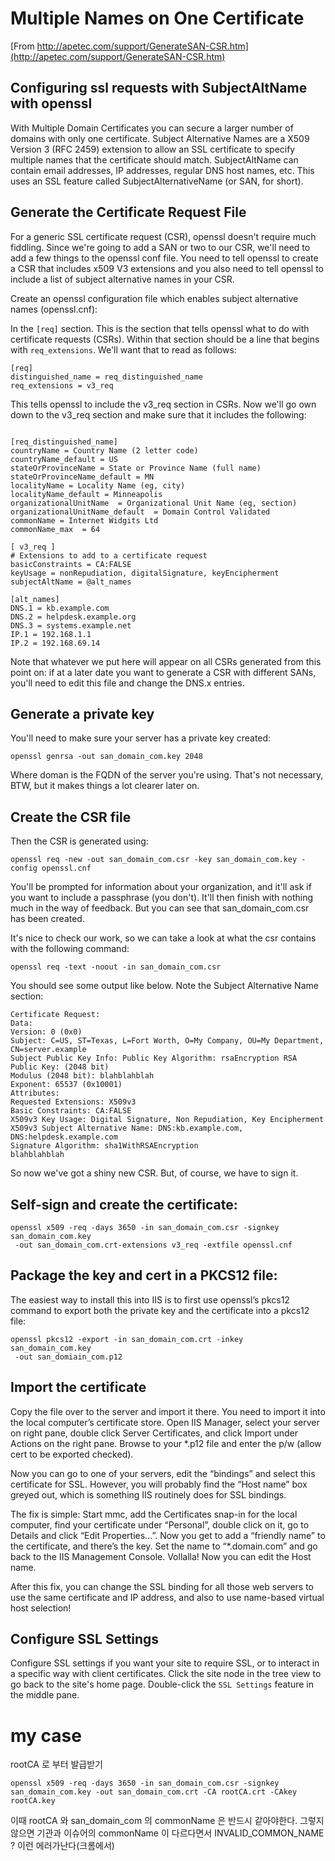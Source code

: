 # Multiple Names on One Certificate

[From http://apetec.com/support/GenerateSAN-CSR.htm](http://apetec.com/support/GenerateSAN-CSR.htm)
	
## Configuring ssl requests with SubjectAltName with openssl

With Multiple Domain Certificates you can secure a larger number of domains with only one certificate. Subject Alternative Names are a X509 Version 3 (RFC 2459) extension to allow an SSL certificate to specify multiple names that the certificate should match. SubjectAltName can contain email addresses, IP addresses, regular DNS host names, etc. This uses an SSL feature called SubjectAlternativeName (or SAN, for short).

## Generate the Certificate Request File

For a generic SSL certificate request (CSR), openssl doesn't require much fiddling. Since we're going to add a SAN or two to our CSR, we'll need to add a few things to the openssl conf file. You need to tell openssl to create a CSR that includes x509 V3 extensions and you also need to tell openssl to include a list of subject alternative names in your CSR.

Create an openssl configuration file which enables subject alternative names (openssl.cnf):

In the `[req]` section. This is the section that tells openssl what to do with certificate requests (CSRs).
Within that section should be a line that begins with `req_extensions`. We'll want that to read as follows:

```
[req]
distinguished_name = req_distinguished_name
req_extensions = v3_req
```

This tells openssl to include the v3_req section in CSRs. 
Now we'll go own down to the v3_req section and make sure that it includes the following:

```

[req_distinguished_name]
countryName = Country Name (2 letter code)
countryName_default = US
stateOrProvinceName = State or Province Name (full name)
stateOrProvinceName_default = MN
localityName = Locality Name (eg, city)
localityName_default = Minneapolis
organizationalUnitName	= Organizational Unit Name (eg, section)
organizationalUnitName_default	= Domain Control Validated
commonName = Internet Widgits Ltd
commonName_max	= 64

[ v3_req ]
# Extensions to add to a certificate request
basicConstraints = CA:FALSE
keyUsage = nonRepudiation, digitalSignature, keyEncipherment
subjectAltName = @alt_names

[alt_names]
DNS.1 = kb.example.com
DNS.2 = helpdesk.example.org
DNS.3 = systems.example.net
IP.1 = 192.168.1.1
IP.2 = 192.168.69.14
```

Note that whatever we put here will appear on all CSRs generated from this point on: if at a later date you want to generate a CSR with different SANs, you'll need to edit this file and change the DNS.x entries.

## Generate a private key

You'll need to make sure your server has a private key created:
```
openssl genrsa -out san_domain_com.key 2048
```
Where doman is the FQDN of the server you're using. That's not necessary, BTW, but it makes things a lot clearer later on.

## Create the CSR file

Then the CSR is generated using:
```
openssl req -new -out san_domain_com.csr -key san_domain_com.key -config openssl.cnf
```
You'll be prompted for information about your organization, and it'll ask if you want to include a passphrase (you don't). It'll then finish with nothing much in the way of feedback. But you can see that san_domain_com.csr has been created.

It's nice to check our work, so we can take a look at what the csr contains with the following command:
```
openssl req -text -noout -in san_domain_com.csr         
```

You should see some output like below. Note the Subject Alternative Name section:
```
Certificate Request:
Data:
Version: 0 (0x0)
Subject: C=US, ST=Texas, L=Fort Worth, O=My Company, OU=My Department, CN=server.example
Subject Public Key Info: Public Key Algorithm: rsaEncryption RSA Public Key: (2048 bit)
Modulus (2048 bit): blahblahblah
Exponent: 65537 (0x10001)
Attributes:
Requested Extensions: X509v3
Basic Constraints: CA:FALSE
X509v3 Key Usage: Digital Signature, Non Repudiation, Key Encipherment
X509v3 Subject Alternative Name: DNS:kb.example.com, DNS:helpdesk.example.com
Signature Algorithm: sha1WithRSAEncryption
blahblahblah        
```
So now we've got a shiny new CSR. But, of course, we have to sign it.

## Self-sign and create the certificate:
```
openssl x509 -req -days 3650 -in san_domain_com.csr -signkey san_domain_com.key
 -out san_domain_com.crt-extensions v3_req -extfile openssl.cnf
```

## Package the key and cert in a PKCS12 file:

The easiest way to install this into IIS is to first use openssl’s pkcs12 command to export both the private key and the certificate into a pkcs12 file:
```
openssl pkcs12 -export -in san_domain_com.crt -inkey san_domain_com.key
 -out san_domiain_com.p12
```

## Import the certificate

Copy the file over to the server and import it there. You need to import it into the local computer’s certificate store. Open IIS Manager, select your server on right pane, double click Server Certificates, and click Import under Actions on the right pane. Browse to your *.p12 file and enter the p/w (allow cert to be exported checked).

Now you can go to one of your servers, edit the “bindings” and select this certificate for SSL. However, you will probably find the “Host name” box greyed out, which is something IIS routinely does for SSL bindings.

The fix is simple: Start mmc, add the Certificates snap-in for the local computer, find your certificate under “Personal”, double click on it, go to Details and click “Edit Properties…”. Now you get to add a “friendly name” to the certificate, and there’s the key. Set the name to “*.domain.com” and go back to the IIS Management Console. Vollalla! Now you can edit the Host name.

After this fix, you can change the SSL binding for all those web servers to use the same certificate and IP address, and also to use name-based virtual host selection!

## Configure SSL Settings

Configure SSL settings if you want your site to require SSL, or to interact in a specific way with client certificates. Click the site node in the tree view to go back to the site's home page. Double-click the `SSL Settings` feature in the middle pane.




# my case
rootCA 로 부터 발급받기
```
openssl x509 -req -days 3650 -in san_domain_com.csr -signkey san_domain_com.key -out san_domain_com.crt -CA rootCA.crt -CAkey rootCA.key
```

이때 rootCA 와 san_domain_com 의 commonName 은 반드시 같아야한다.
그렇지 않으면 기관과 이슈어의 commonName 이 다르다면서 INVALID_COMMON_NAME ? 이런 에러가난다(크롬에서)
